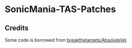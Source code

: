 # SonicMania-TAS-Patches

## Credits
Some code is borrowed from [breakthetargets/AbsoluteVel](https://github.com/breakthetargets/AbsoluteVel)
